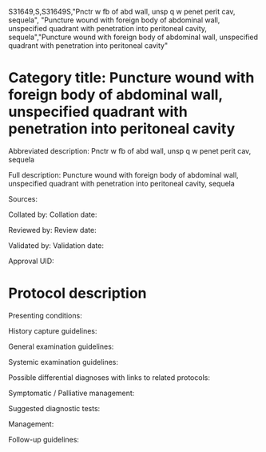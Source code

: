 S31649,S,S31649S,"Pnctr w fb of abd wall, unsp q w penet perit cav, sequela", "Puncture wound with foreign body of abdominal wall, unspecified quadrant with penetration into peritoneal cavity, sequela","Puncture wound with foreign body of abdominal wall, unspecified quadrant with penetration into peritoneal cavity"
# Category title: Puncture wound with foreign body of abdominal wall, unspecified quadrant with penetration into peritoneal cavity

Abbreviated description: Pnctr w fb of abd wall, unsp q w penet perit cav, sequela

Full description: Puncture wound with foreign body of abdominal wall, unspecified quadrant with penetration into peritoneal cavity, sequela

Sources:

Collated by:
Collation date:

Reviewed by:
Review date:

Validated by:
Validation date:

Approval UID:

# Protocol description

Presenting conditions:

History capture guidelines:

General examination guidelines:

Systemic examination guidelines:

Possible differential diagnoses with links to related protocols:

Symptomatic / Palliative management:

Suggested diagnostic tests:

Management:

Follow-up guidelines:
